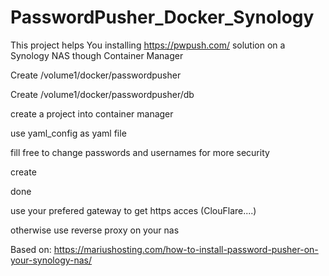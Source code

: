 # PasswordPusher_Docker_Synology

This project helps You installing https://pwpush.com/ solution on a Synology NAS though Container Manager

Create /volume1/docker/passwordpusher

Create /volume1/docker/passwordpusher/db

create a project into container manager

use yaml_config as yaml file

fill free to change passwords and usernames for more security

create

done



use your prefered gateway to get https acces (ClouFlare....)

otherwise use reverse proxy on your nas

Based on: https://mariushosting.com/how-to-install-password-pusher-on-your-synology-nas/
